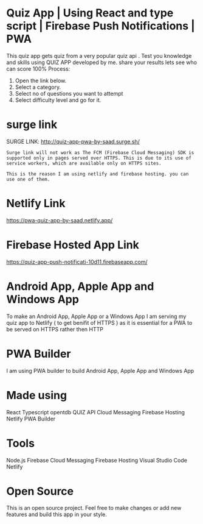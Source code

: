 # Quiz App | Using React and type script | Firebase Push Notifications | PWA 
This quiz app gets quiz from a very popular quiz api .
Test you knowledge and skills using QUIZ APP developed by me.
share your results lets see who can score 100%
Process:  
1. Open the link below.
2. Select a category.
3. Select no of questions you want to attempt
4. Select difficulty level 
and go for it.

# surge link 
SURGE LINK: http://quiz-app-pwa-by-saad.surge.sh/

    Surge link will not work as The FCM (Firebase Cloud Messaging) SDK is supported only in pages served over HTTPS. This is due to its use of service workers, which are available only on HTTPS sites.

    This is the reason I am using netlify and firebase hosting. you can use one of them.


# Netlify Link
https://pwa-quiz-app-by-saad.netlify.app/

# Firebase Hosted App Link
https://quiz-app-push-notificati-10d11.firebaseapp.com/


# Android App, Apple App and Windows App
To make an Android App, Apple App or a Windows App I am serving my quiz app to Netlify ( to get benifit of HTTPS ) as it is essential for a PWA to be served on HTTPS rather then HTTP

# PWA Builder

I am using PWA builder to build Android App, Apple App and Windows App

# Made using 
React
Typescript
opentdb QUIZ API
Cloud Messaging
Firebase Hosting
Netlify
PWA Builder

# Tools

Node.js 
Firebase
Cloud Messaging
Firebase Hosting
Visual Studio Code 
Netlify 


# Open Source
This is an open source project. Feel free to make changes or add new features and build this app in your style.